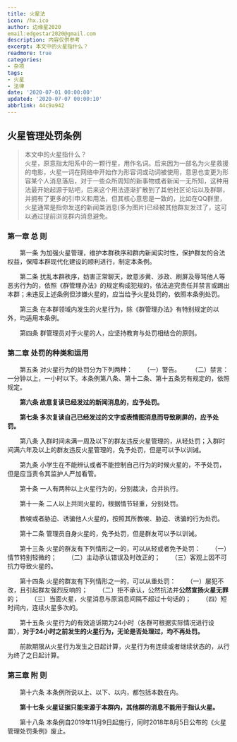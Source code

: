 ```yaml
---
title: 火星法
icon: /hx.ico
author: 边缘星2020
email:edgestar2020@gmail.com
description: 内容仅供参考
excerpt: 本文中的火星指什么？
readmore: true
categories:
- 杂项
tags:
- 火星
- 法律
date: '2020-07-01 00:00:00'
updated: '2020-07-07 00:00:10'
abbrlink: 44c9a942
---
```

## 火星管理处罚条例
 
> 本文中的火星指什么？  
> 火星，原意指太阳系中的一颗行星，用作名词。后来因为一部名为火星救援的电影，火星一词在网络中开始作为形容词或动词被使用，意思也变更为形容某个人消息落后，对于一些众所周知的新事物或者新闻一无所知，这种用法最开始起源于贴吧，后来这个用法逐渐扩散到了其他社区论坛以及群聊，并拥有了更多的引申义和用法，但其核心意思是一致的，比如在QQ群里，火星通常是指你发送的新闻类消息(多为图片)已经被其他群友发过了，这可以通过提前浏览群内消息避免。
 
### 第一章  总  则
 
 
 　　第一条  为加强火星管理，维护本群秩序和群内新闻实时性，保护群友的合法权益，保障本群现代化建设的顺利进行，制定本条例。
 
 　　第二条  扰乱本群秩序，妨害正常聊天，故意涉黄、涉政、刷屏及辱骂他人等恶劣行为的，依照《群管理办法》的规定构成犯规的，依法追究责任并禁言或踢出本群；未违反上述条例但涉嫌火星的，应当给予火星处罚的，依照本条例处罚。
 
 　　第三条  在本群领域内发生的火星行为，除《群管理办法》有特别规定的以外，均适用本条例。
 
 　　第四条  群管理员对于火星的人，应坚持教育与处罚相结合的原则。
 
### 第二章  处罚的种类和运用
 
 
 　　第五条  对火星行为的处罚分为下列两种：
 　　（一）警告。
 　　（二）禁言：一分钟以上，一小时以下。本条例第八条、第十二条、第十五条另有规定的，依照规定。
 
 　　**第六条  故意复读已经发过的新闻消息的，应予处罚。**
 
 　　**第七条  多次复读自己已经发过的文字或表情图消息而导致刷屏的，应予处罚。**
 
 　　第八条  入群时间未满一周及以下的群友违反火星管理的，从轻处罚；入群时间满六年及以上的群友违反火星管理的，免予处罚，但是可以予以训诫。
 
 　　第九条  小学生在不能辨认或者不能控制自己行为的时候火星的，不予处罚，但是应当责令其监护人严加看管。
 
 　　第十条  一人有两种以上火星行为的，分别裁决，合并执行。
 
 　　第十一条  二人以上共同火星的，根据情节轻重，分别处罚。
 
 　　教唆或者胁迫、诱骗他人火星的，按照其所教唆、胁迫、诱骗的行为处罚。
 
 　　第十二条  管理员自身火星的，免予处罚，但是群友可以予以训诫。
 
 　　第十三条  火星的群友有下列情形之一的，可以从轻或者免予处罚：
 　　（一）情节特别轻微的；
 　　（二）主动承认错误及时改正的；
 　　（三）客观上因不可抗力导致火星的。
 
 　　第十四条  火星的群友有下列情形之一的，可以从重处罚：
 　　（一）屡犯不改，且引起群友强烈反响的；
 　　（二）拒不承认，公然抗法并**公然宣扬火星无罪**的；
 　　（三）当面火星，火星消息与原消息间隔不超过十句话的；
 　　（四）短时间内，连续火星多次的。
 
 　　第十五条  火星行为的有效追诉期为24小时（各群可根据实际情况进行设置），**对于24小时之前发生的火星行为，无论是否处理过，均不再处罚。**
 
 　　前款期限从火星行为发生之日起计算，火星行为有连续或者继续状态的，从行为终了之日起计算。
 
### 第三章  附  则
 
 
 　　第十六条  本条例所说以上、以下、以内，都包括本数在内。
 
 　　**第十七条  火星证据只能来源于本群内，其他群的消息不能用于指认火星。**
 
 　　第十八条  本条例自2019年11月9日起施行，同时2018年8月5日公布的《火星管理处罚条例》废止。
 

